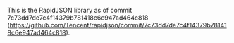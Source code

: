 This is the RapidJSON library as of commit 7c73dd7de7c4f14379b781418c6e947ad464c818 (https://github.com/Tencent/rapidjson/commit/7c73dd7de7c4f14379b781418c6e947ad464c818).